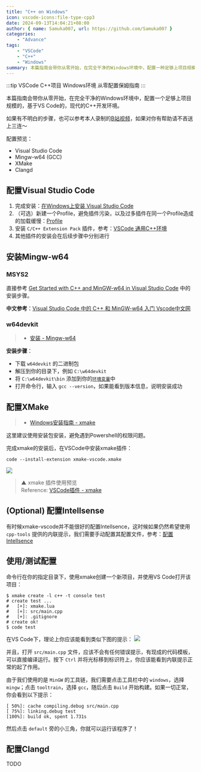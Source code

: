 ```yaml
---
title: "C++ on Windows"
icon: vscode-icons:file-type-cpp3
date: 2024-09-13T14:04:21+08:00
author: { name: Samuka007, url: https://github.com/Samuka007 }
categories:
    - "Advance"
tags:
    - "VSCode"
    - "C++"
    - "Windows"
summary: 本篇指南会带你从零开始，在完全干净的Windows环境中，配置一种足够上项目规模的，基于VSCode的，现代的C++开发环境。
---
```


:::tip VSCode C++项目 Windows环境 从零配置保姆指南
:::

本篇指南会带你从零开始，在完全干净的Windows环境中，配置一个足够上项目规模的，基于VS Code的，现代的C++开发环境。

如果有不明白的步骤，也可以参考本人录制的[B站视频](https://www.bilibili.com/video/BV13F4WeLEqR)，如果对你有帮助请不吝送上三连～

<!-- <iframe src="//player.bilibili.com/player.html?isOutside=true&aid=113124254420346&bvid=BV13F4WeLEqR&cid=25836912872&p=1" scrolling="no" border="0" frameborder="no" framespacing="0" allowfullscreen="true"></iframe> -->

配置预览：

- Visual Studio Code
- Mingw-w64 (GCC)
- XMake
- Clangd

## 配置Visual Studio Code

1. 完成安装：[在Windows上安装 Visual Studio Code](tools/vscode/install_vscode_on_windows)
2. （可选）新建一个Profile，避免插件污染，以及过多插件在同一个Profile造成的加载缓慢：[Profile](tools/vscode/using_vscode#profile)
3. 安装 `C/C++ Extension Pack` 插件，参考：[VSCode 通用C++环境](tools/vscode/vscode_cpp_common)
4. 其他插件的安装会在后续步骤中分别进行

## 安装Mingw-w64

### MSYS2

直接参考 [Get Started with C++ and MinGW-w64 in Visual Studio Code](https://code.visualstudio.com/docs/cpp/config-mingw) 中的安装步骤。

**中文参考**：[Visual Studio Code 中的 C++ 和 MinGW-w64 入门 Vscode中文网](https://vscode.github.net.cn/docs/cpp/config-mingw)

### w64devkit

> - [安装 - Mingw-w64](environment/mingw)

**安装步骤**：

- 下载 `w64devkit` 的二进制包
- 解压到你的目录下，例如 `C:\w64devkit`
- 将 `C:\w64devkit\bin` 添加到你的[`环境变量`]中
- 打开命令行，输入 `gcc --version`，如果能看到版本信息，说明安装成功

[`环境变量`]: environment/environment_variable

## 配置XMake

> - [Windows安装指南 - xmake](https://xmake.io/#/zh-cn/guide/installation?id=windows)

这里建议使用安装包安装，避免遇到Powershell的权限问题。

完成xmake的安装后，在VSCode中安装xmake插件：

```shell
code --install-extension xmake-vscode.xmake
```

![](https://raw.githubusercontent.com/xmake-io/xmake-vscode/master/res/problem.gif)
> ▲ xmake 插件使用预览 \
> Reference: [VSCode插件 - xmake](https://xmake.io/#/zh-cn/plugin/more_plugins?id=vscode-%e6%8f%92%e4%bb%b6)

## (Optional) 配置Intellsense

有时候xmake-vscode并不能很好的配置Intellsence，这时候如果仍然希望使用 `cpp-tools` 提供的内联提示，我们需要手动配置其配置文件，参考：[配置Intellsence](https://guide.samuka007.xyz/articles/vscode_cpp_common/#%E9%85%8D%E7%BD%AE-intellsence)
<!-- use absolute route duel to incomplete chinese support -->

## 使用/测试配置

命令行在你的指定目录下，使用xmake创建一个新项目，并使用VS Code打开该项目：

```shell
$ xmake create -l c++ -t console test
# create test ...
#   [+]: xmake.lua
#   [+]: src/main.cpp
#   [+]: .gitignore
# create ok!
$ code test
```

在VS Code下，理论上你应该能看到类似下图的提示：
![](https://xmake.io/assets/img/guide/vscode_status_bar.png)

并且，打开 `src/main.cpp` 文件，应该不会有任何错误提示，有现成的代码模板，可以直接编译运行。按下 `Ctrl` 并将光标移到标识符上，你应该能看到内联提示正常的起了作用。

由于我们使用的是 `MinGW` 的工具链，我们需要点击工具栏中的 `windows`，选择 `mingw`；点击 `tooltrain`，选择 `gcc`，随后点击 `Build` 开始构建。如果一切正常，你会看到以下提示：
```shell
[ 50%]: cache compiling.debug src/main.cpp
[ 75%]: linking.debug test
[100%]: build ok, spent 1.731s
```
然后点击 `default` 旁的小三角，你就可以运行该程序了！

## 配置Clangd
TODO

<DiscourseComments />
